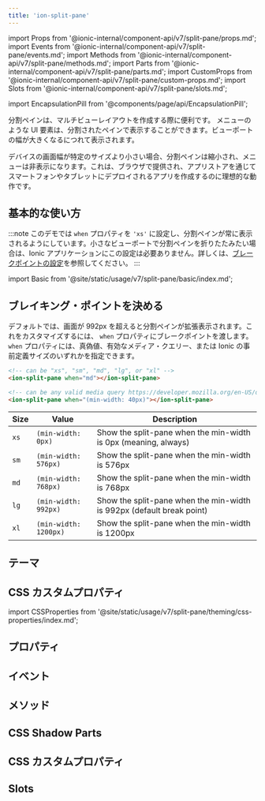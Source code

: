 ```yaml
---
title: 'ion-split-pane'
---
```


import Props from '@ionic-internal/component-api/v7/split-pane/props.md';
import Events from '@ionic-internal/component-api/v7/split-pane/events.md';
import Methods from '@ionic-internal/component-api/v7/split-pane/methods.md';
import Parts from '@ionic-internal/component-api/v7/split-pane/parts.md';
import CustomProps from '@ionic-internal/component-api/v7/split-pane/custom-props.md';
import Slots from '@ionic-internal/component-api/v7/split-pane/slots.md';

<head>
  <title>ion-split-pane: Split Plane for Menus and Multi-View Layouts</title>
  <meta
    name="description"
    content="ion-split-paneは、マルチビューのアプリレイアウトを作成する際に便利です。これにより、メニューなどのUI要素を、ビューポートの幅が広がるにつれて表示することができます。"
  />
</head>

import EncapsulationPill from '@components/page/api/EncapsulationPill';

<EncapsulationPill type="shadow" />

分割ペインは、マルチビューレイアウトを作成する際に便利です。
メニューのような UI 要素は、分割されたペインで表示することができます。ビューポートの幅が大きくなるにつれて表示されます。

デバイスの画面幅が特定のサイズより小さい場合、分割ペインは縮小され、メニューは非表示になります。これは、ブラウザで提供され、アプリストアを通じてスマートフォンやタブレットにデプロイされるアプリを作成するのに理想的な動作です。

## 基本的な使い方

:::note
このデモでは `when` プロパティを `'xs'` に設定し、分割ペインが常に表示されるようにしています。小さなビューポートで分割ペインを折りたたみたい場合は、Ionic アプリケーションにこの設定は必要ありません。詳しくは、[ブレークポイントの設定](#setting-breakpoints)を参照してください。
:::

import Basic from '@site/static/usage/v7/split-pane/basic/index.md';

<Basic />

## ブレイキング・ポイントを決める

デフォルトでは、画面が 992px を超えると分割ペインが拡張表示されます。これをカスタマイズするには、 `when` プロパティにブレークポイントを渡します。`when` プロパティには、真偽値、有効なメディア・クエリー、または Ionic の事前定義サイズのいずれかを指定できます。

```html
<!-- can be "xs", "sm", "md", "lg", or "xl" -->
<ion-split-pane when="md"></ion-split-pane>

<!-- can be any valid media query https://developer.mozilla.org/en-US/docs/Web/CSS/Media_Queries/Using_media_queries -->
<ion-split-pane when="(min-width: 40px)"></ion-split-pane>
```

| Size | Value                 | Description                                                           |
| ---- | --------------------- | --------------------------------------------------------------------- |
| `xs` | `(min-width: 0px)`    | Show the split-pane when the min-width is 0px (meaning, always)       |
| `sm` | `(min-width: 576px)`  | Show the split-pane when the min-width is 576px                       |
| `md` | `(min-width: 768px)`  | Show the split-pane when the min-width is 768px                       |
| `lg` | `(min-width: 992px)`  | Show the split-pane when the min-width is 992px (default break point) |
| `xl` | `(min-width: 1200px)` | Show the split-pane when the min-width is 1200px                      |

## テーマ

## CSS カスタムプロパティ

import CSSProperties from '@site/static/usage/v7/split-pane/theming/css-properties/index.md';

<CSSProperties />

## プロパティ

<Props />

## イベント

<Events />

## メソッド

<Methods />

## CSS Shadow Parts

<Parts />

## CSS カスタムプロパティ

<CustomProps />

## Slots

<Slots />
